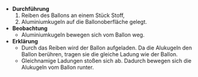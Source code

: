 - **Durchführung**
	1. Reiben des Ballons an einem Stück Stoff,
	2. Aluminiumkugeln auf die Ballonoberfläche gelegt.
- **Beobachtung**
	- Aluminiumkugeln bewegen sich vom Ballon weg.
- **Erklärung**
	- Durch das Reiben wird der Ballon aufgeladen. Da die Alukugeln den Ballon berühren, tragen sie die gleiche Ladung wie der Ballon.
	- Gleichnamige Ladungen  stoßen sich ab. Dadurch bewegen sich die Alukugeln vom Ballon runter.